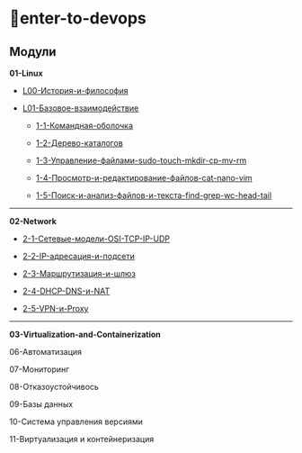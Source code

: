 # :rocket:enter-to-devops

## Модули

**01-Linux**

- [L00-История-и-философия](https://github.com/mistermedved01/enter-to-devops/blob/master/01-Linux/L00-%D0%98%D1%81%D1%82%D0%BE%D1%80%D0%B8%D1%8F-%D0%B8-%D1%84%D0%B8%D0%BB%D0%BE%D1%81%D0%BE%D1%84%D0%B8%D1%8F.md)

- [L01-Базовое-взаимодействие](https://github.com/mistermedved01/enter-to-devops/tree/master/01-Linux/L01-%D0%91%D0%B0%D0%B7%D0%BE%D0%B2%D0%BE%D0%B5-%D0%B2%D0%B7%D0%B0%D0%B8%D0%BC%D0%BE%D0%B4%D0%B5%D0%B9%D1%81%D1%82%D0%B2%D0%B8%D0%B5)

  - [1-1-Командная-оболочка](https://github.com/mistermedved01/enter-to-devops/blob/master/01-Linux/L01-%D0%91%D0%B0%D0%B7%D0%BE%D0%B2%D0%BE%D0%B5-%D0%B2%D0%B7%D0%B0%D0%B8%D0%BC%D0%BE%D0%B4%D0%B5%D0%B9%D1%81%D1%82%D0%B2%D0%B8%D0%B5/1-1-%D0%9A%D0%BE%D0%BC%D0%B0%D0%BD%D0%B4%D0%BD%D0%B0%D1%8F-%D0%BE%D0%B1%D0%BE%D0%BB%D0%BE%D1%87%D0%BA%D0%B0.md)

  - [1-2-Дерево-каталогов](https://github.com/mistermedved01/enter-to-devops/blob/master/01-Linux/L01-%D0%91%D0%B0%D0%B7%D0%BE%D0%B2%D0%BE%D0%B5-%D0%B2%D0%B7%D0%B0%D0%B8%D0%BC%D0%BE%D0%B4%D0%B5%D0%B9%D1%81%D1%82%D0%B2%D0%B8%D0%B5/1-2-%D0%94%D0%B5%D1%80%D0%B5%D0%B2%D0%BE-%D0%BA%D0%B0%D1%82%D0%B0%D0%BB%D0%BE%D0%B3%D0%BE%D0%B2.md)

  - [1-3-Управление-файлами-sudo-touch-mkdir-cp-mv-rm](https://github.com/mistermedved01/enter-to-devops/blob/master/01-Linux/L01-%D0%91%D0%B0%D0%B7%D0%BE%D0%B2%D0%BE%D0%B5-%D0%B2%D0%B7%D0%B0%D0%B8%D0%BC%D0%BE%D0%B4%D0%B5%D0%B9%D1%81%D1%82%D0%B2%D0%B8%D0%B5/1-3-%D0%A3%D0%BF%D1%80%D0%B0%D0%B2%D0%BB%D0%B5%D0%BD%D0%B8%D0%B5-%D1%84%D0%B0%D0%B9%D0%BB%D0%B0%D0%BC%D0%B8-sudo-touch-mkdir-cp-mv-rm.md)

  - [1-4-Просмотр-и-редактирование-файлов-cat-nano-vim](https://github.com/mistermedved01/enter-to-devops/blob/master/01-Linux/L01-%D0%91%D0%B0%D0%B7%D0%BE%D0%B2%D0%BE%D0%B5-%D0%B2%D0%B7%D0%B0%D0%B8%D0%BC%D0%BE%D0%B4%D0%B5%D0%B9%D1%81%D1%82%D0%B2%D0%B8%D0%B5/1-4-%D0%9F%D1%80%D0%BE%D1%81%D0%BC%D0%BE%D1%82%D1%80-%D0%B8-%D1%80%D0%B5%D0%B4%D0%B0%D0%BA%D1%82%D0%B8%D1%80%D0%BE%D0%B2%D0%B0%D0%BD%D0%B8%D0%B5-%D1%84%D0%B0%D0%B9%D0%BB%D0%BE%D0%B2-cat-nano-vim.md)

  - [1-5-Поиск-и-анализ-файлов-и-текста-find-grep-wc-head-tail](https://github.com/mistermedved01/enter-to-devops/blob/master/01-Linux/L01-%D0%91%D0%B0%D0%B7%D0%BE%D0%B2%D0%BE%D0%B5-%D0%B2%D0%B7%D0%B0%D0%B8%D0%BC%D0%BE%D0%B4%D0%B5%D0%B9%D1%81%D1%82%D0%B2%D0%B8%D0%B5/1-5-%D0%9F%D0%BE%D0%B8%D1%81%D0%BA-%D0%B8-%D0%B0%D0%BD%D0%B0%D0%BB%D0%B8%D0%B7-%D1%84%D0%B0%D0%B9%D0%BB%D0%BE%D0%B2-%D0%B8-%D1%82%D0%B5%D0%BA%D1%81%D1%82%D0%B0-find-grep-wc-head-tail.md)

---

**02-Network**

- [2-1-Сетевые-модели-OSI-TCP-IP-UDP](https://github.com/mistermedved01/enter-to-devops/blob/master/02-Network/2-1-%D0%9E%D1%81%D0%BD%D0%BE%D0%B2%D1%8B-%D1%81%D0%B5%D1%82%D0%B5%D0%B9-osi-tcp-ip-udp.md)

- [2-2-IP-адресация-и-подсети](https://github.com/mistermedved01/enter-to-devops/blob/master/02-Network/2-2-%D0%9E%D1%81%D0%BD%D0%BE%D0%B2%D1%8B-%D1%81%D0%B5%D1%82%D0%B5%D0%B9-ip-%D0%B0%D0%B4%D1%80%D0%B5%D1%81%D0%B0%D1%86%D0%B8%D1%8F.md)

- [2-3-Маршрутизация-и-шлюз](https://github.com/mistermedved01/enter-to-devops/blob/master/02-Network/2-3-%D0%9E%D1%81%D0%BD%D0%BE%D0%B2%D1%8B-%D1%81%D0%B5%D1%82%D0%B5%D0%B9-%D0%BC%D0%B0%D1%80%D1%88%D1%80%D1%83%D1%82%D0%B8%D0%B7%D0%B0%D1%86%D0%B8%D1%8F.md)

- [2-4-DHCP-DNS-и-NAT](https://github.com/mistermedved01/enter-to-devops/blob/master/02-Network/2-4-%D0%9E%D1%81%D0%BD%D0%BE%D0%B2%D1%8B-%D1%81%D0%B5%D1%82%D0%B5%D0%B9-dhcp-dns-nat.md)

- [2-5-VPN-и-Proxy](https://github.com/mistermedved01/enter-to-devops/blob/master/02-Network/2-5-%D0%9E%D1%81%D0%BD%D0%BE%D0%B2%D1%8B-%D1%81%D0%B5%D1%82%D0%B5%D0%B9-vpn-proxy.md)

---

**03-Virtualization-and-Containerization**

06-Автоматизация

07-Мониторинг

08-Отказоустойчивось

09-Базы данных

10-Система управления версиями

11-Виртуализация и контейнеризация